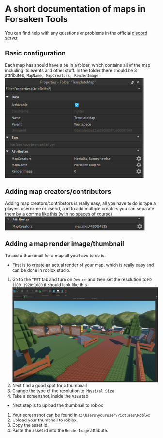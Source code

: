# A short documentation of maps in Forsaken Tools

You can find help with any questions or problems in the official [discord server](https://youtu.be/xvFZjo5PgG0?list=RDxvFZjo5PgG0)

## Basic configuration

Each map has should have a be in a folder, which contains all of the map including its events and other stuff. In the folder there should be 3 attributes, ``MapName, MapCreators, RenderImage``
![alt text](https://github.com/nextalksv2/Forsaken-Tools/blob/main/MiscAssets/MapAttributes.png?raw=true)

## Adding map creators/contributors

Adding map creators/contributors is really easy, all you have to do is type a players username or userid, and to add multiple creators you can separate them by a comma like this (with no spaces of course)
![alt text](https://github.com/nextalksv2/Forsaken-Tools/blob/main/MiscAssets/MapCreators.png?raw=true)

## Adding a map render image/thumbnail

To add a thumbnail for a map all you have to do is.
- First is to create an actual render of your map, which is really easy and can be done in roblox studio.
1. Go to the `TEST` tab and turn on `Device` and then set the resolution to `HD 1080 1920x1080` it should look like this
![alt text](https://github.com/nextalksv2/Forsaken-Tools/blob/main/MiscAssets/MapRenderStep1.png?raw=true)
2. Next find a good spot for a thumbnail
3. Change the type of the resolution to `Physical Size`
4. Take a screenshot, inside the `VIEW` tab
- Next step is to upload the thumbnail to roblox
1. Your screenshot can be found in `C:\Users\youruser\Pictures\Roblox`
2. Upload your thumbnail to roblox.
3. Copy the asset id.
4. Paste the asset id into the `RenderImage` attribute.

